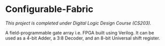 # Configurable-Fabric
*This project is completed under Digital Logic Design Course (CS203).*

A field-programmable gate array i.e. FPGA built using Verilog. It can be used as a 4-bit Adder, a 3:8 Decoder, and an 8-bit Universal shift register.
